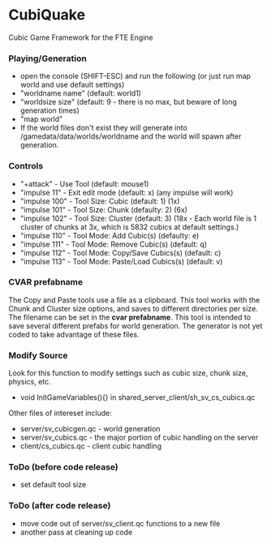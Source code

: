 # CubiQuake
Cubic Game Framework for the FTE Engine

### Playing/Generation
- open the console (SHIFT-ESC) and run the following (or just run map world and use default settings)
- "worldname name" (default: world1)
- "worldsize size" (default: 9 - there is no max, but beware of long generation times)
- "map world"
- If the world files don't exist they will generate into /gamedata/data/worlds/worldname and the world will spawn after generation.

### Controls
- "+attack"     - Use Tool  (default: mouse1)
- "impulse 11"  - Exit edit mode (default: x) (any impulse will work)
- "impulse 100" - Tool Size: Cubic (default: 1) (1x)
- "impulse 101" - Tool Size: Chunk (defaulty: 2) (6x)
- "impulse 102" - Tool Size: Cluster (default: 3) (18x - Each world file is 1 cluster of chunks at 3x, which is 5832 cubics at default settings.)
- "impulse 110" - Tool Mode: Add Cubic(s) (defaulty: e)
- "impulse 111" - Tool Mode: Remove Cubic(s) (default: q)
- "impulse 112" - Tool Mode: Copy/Save Cubics(s) (default: c)
- "impulse 113" - Tool Mode: Paste/Load Cubics(s) (default: v)

### CVAR prefabname
The Copy and Paste tools use a file as a clipboard. This tool works with the Chunk and Cluster size options, and saves to different directories per size. The filename can be set in the **cvar prefabname**. This tool is intended to save several different prefabs for world generation. The generator is not yet coded to take advantage of these files.

### Modify Source
Look for this function to modify settings such as cubic size, chunk size, physics, etc.
- void InitGameVariables(){} in shared_server_client/sh_sv_cs_cubics.qc

Other files of intereset include:
- server/sv_cubicgen.qc - world generation
- server/sv_cubics.qc - the major portion of cubic handling on the server
- client/cs_cubics.qc - client cubic handling

### ToDo (before code release)
- set default tool size

### ToDo (after code release)
- move code out of server/sv_client.qc functions to a new file
- another pass at cleaning up code
